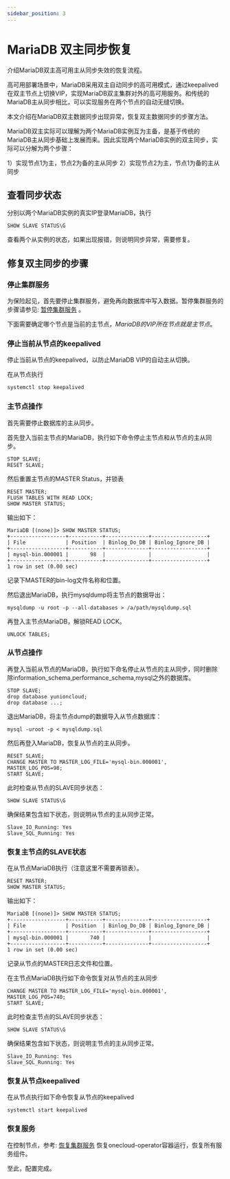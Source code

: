 ```yaml
---
sidebar_position: 3
---
```


# MariaDB 双主同步恢复

介绍MariaDB双主高可用主从同步失效的恢复流程。

高可用部署场景中，MariaDB采用双主自动同步的高可用模式，通过keepalived在双主节点上切换VIP，实现MariaDB双主集群对外的高可用服务。和传统的MariaDB主从同步相比，可以实现服务在两个节点的自动无缝切换。

本文介绍在MariaDB双主数据同步出现异常，恢复双主数据同步的步骤方法。

MariaDB双主实际可以理解为两个MariaDB实例互为主备，是基于传统的MariaDB主从同步基础上发展而来。因此实现两个MariaDB实例的双主同步，实际可以分解为两个步骤：

1）实现节点1为主，节点2为备的主从同步
2）实现节点2为主，节点1为备的主从同步

## 查看同步状态

分别以两个MariaDB实例的真实IP登录MariaDB，执行

```
SHOW SLAVE STATUS\G
```

查看两个从实例的状态，如果出现报错，则说明同步异常，需要修复。

## 修复双主同步的步骤

### 停止集群服务

为保险起见，首先要停止集群服务，避免再向数据库中写入数据。暂停集群服务的步骤请参见: [暂停集群服务](../k8s/halt_cluster) 。

下面需要确定哪个节点是当前的主节点，*MariaDB的VIP所在节点就是主节点*。

### 停止当前从节点的keepalived

停止当前从节点的keepalived，以防止MariaDB VIP的自动主从切换。

在从节点执行

```bash
systemctl stop keepalived
```

### 主节点操作

首先需要停止数据库的主从同步。

首先登入当前主节点的MariaDB，执行如下命令停止主节点和从节点的主从同步。

```
STOP SLAVE;
RESET SLAVE;
```

然后重置主节点的MASTER Status，并锁表

```
RESET MASTER;
FLUSH TABLES WITH READ LOCK;
SHOW MASTER STATUS;
```

输出如下：

```
MariaDB [(none)]> SHOW MASTER STATUS;
+------------------+-----------+--------------+------------------+
| File             | Position  | Binlog_Do_DB | Binlog_Ignore_DB |
+------------------+-----------+--------------+------------------+
| mysql-bin.000001 |       98  |              |                  |
+------------------+-----------+--------------+------------------+
1 row in set (0.00 sec)
```

记录下MASTER的bin-log文件名称和位置。

然后退出MariaDB，执行mysqldump将主节点的数据导出：

```
mysqldump -u root -p --all-databases > /a/path/mysqldump.sql
```

再登入主节点MariaDB，解锁READ LOCK。

```
UNLOCK TABLES;
```

### 从节点操作

再登入当前从节点的MariaDB，执行如下命名停止从节点的主从同步，同时删除除information_schema,performance_schema,mysql之外的数据库。

```
STOP SLAVE;
drop database yunioncloud;
drop database ...;
```

退出MariaDB，将主节点dump的数据导入从节点数据库： 

```
mysql -uroot -p < mysqldump.sql
```

然后再登入MariaDB，恢复从节点的主从同步。

```
RESET SLAVE;
CHANGE MASTER TO MASTER_LOG_FILE='mysql-bin.000001', MASTER_LOG_POS=98;
START SLAVE;
```

此时检查从节点的SLAVE同步状态：

```
SHOW SLAVE STATUS\G
```

确保结果包含如下状态，则说明从节点的主从同步正常。

```
Slave_IO_Running: Yes
Slave_SQL_Running: Yes
```

### 恢复主节点的SLAVE状态

在从节点MariaDB执行（注意这里不需要再锁表）。

```
RESET MASTER;
SHOW MASTER STATUS;
```

输出如下：

```
MariaDB [(none)]> SHOW MASTER STATUS;
+------------------+-----------+--------------+------------------+
| File             | Position  | Binlog_Do_DB | Binlog_Ignore_DB |
+------------------+-----------+--------------+------------------+
| mysql-bin.000001 |       740 |              |                  |
+------------------+-----------+--------------+------------------+
1 row in set (0.00 sec)
```

记录从节点的MASTER日志文件和位置。

在主节点MariaDB执行如下命令恢复对从节点的主从同步

```
CHANGE MASTER TO MASTER_LOG_FILE='mysql-bin.000001', MASTER_LOG_POS=740;
START SLAVE;
```

此时检查主节点的SLAVE同步状态：

```
SHOW SLAVE STATUS\G
```

确保结果包含如下状态，则说明主节点的主从同步正常。

```
Slave_IO_Running: Yes
Slave_SQL_Running: Yes
```

### 恢复从节点keepalived

在从节点执行如下命令恢复从节点的keepalived

```
systemctl start keepalived
```

### 恢复服务

在控制节点，参考: [恢复集群服务](../k8s/halt_cluster) 恢复onecloud-operator容器运行，恢复所有服务组件。

至此，配置完成。

